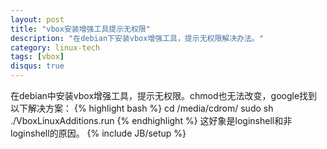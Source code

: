 ```yaml
---
layout: post
title: "vbox安装增强工具提示无权限"
description: "在debian下安装vbox增强工具，提示无权限解决办法。"
category: linux-tech
tags: [vbox]
disqus: true
---
```

在debian中安装vbox增强工具，提示无权限。chmod也无法改变，google找到以下解决方案：
{% highlight bash %}
cd /media/cdrom/
sudo sh ./VboxLinuxAdditions.run
{% endhighlight %}
这好象是loginshell和非loginshell的原因。
{% include JB/setup %}
